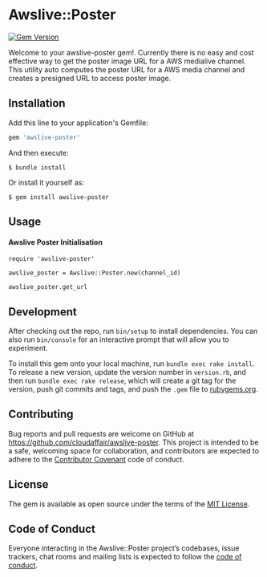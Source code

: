 # Awslive::Poster
[![Gem Version](https://badge.fury.io/rb/awslive-poster.svg)](https://badge.fury.io/rb/awslive-poster)

Welcome to your awslive-poster gem!. 
Currently there is no easy and cost effective way to get the poster image URL for a AWS medialive channel.
This utility auto computes the poster URL for a AWS media channel and creates a presigned URL to access poster image.

## Installation

Add this line to your application's Gemfile:

```ruby
gem 'awslive-poster'
```

And then execute:

    $ bundle install

Or install it yourself as:

    $ gem install awslive-poster

## Usage

#### Awslive Poster Initialisation
    
    require 'awslive-poster'
    
    awslive_poster = Awslive::Poster.new(channel_id)

    awslive_poster.get_url
    
## Development

After checking out the repo, run `bin/setup` to install dependencies. You can also run `bin/console` for an interactive prompt that will allow you to experiment.

To install this gem onto your local machine, run `bundle exec rake install`. To release a new version, update the version number in `version.rb`, and then run `bundle exec rake release`, which will create a git tag for the version, push git commits and tags, and push the `.gem` file to [rubygems.org](https://rubygems.org).

## Contributing

Bug reports and pull requests are welcome on GitHub at https://github.com/cloudaffair/awslive-poster. This project is intended to be a safe, welcoming space for collaboration, and contributors are expected to adhere to the [Contributor Covenant](http://contributor-covenant.org) code of conduct.

## License

The gem is available as open source under the terms of the [MIT License](https://opensource.org/licenses/MIT).

## Code of Conduct

Everyone interacting in the Awslive::Poster project’s codebases, issue trackers, chat rooms and mailing lists is expected to follow the [code of conduct](https://github.com/[USERNAME]/awslive-poster/blob/master/CODE_OF_CONDUCT.md).
